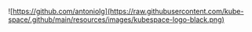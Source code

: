 ![https://github.com/antoniolg](https://raw.githubusercontent.com/kube-space/.github/main/resources/images/kubespace-logo-black.png)